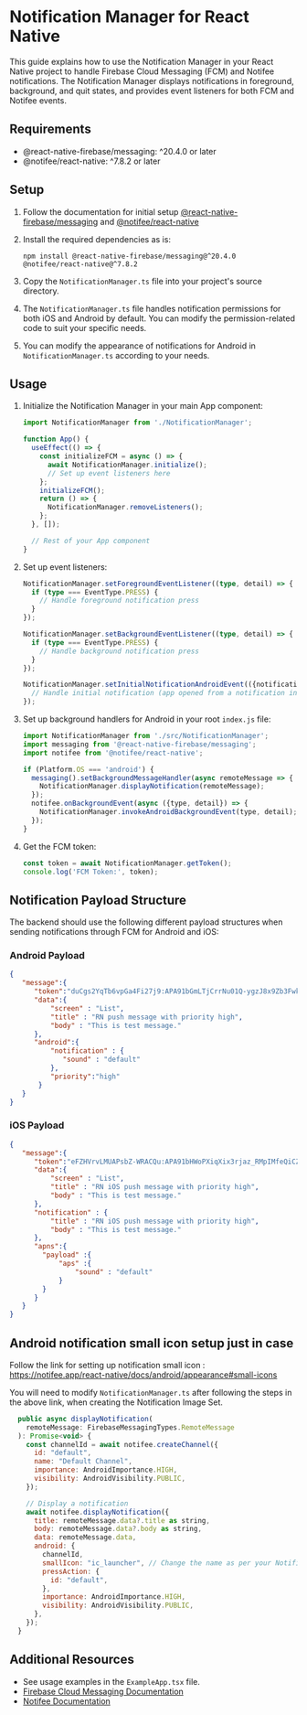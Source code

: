 # Notification Manager for React Native

This guide explains how to use the Notification Manager in your React Native project to handle Firebase Cloud Messaging (FCM) and Notifee notifications. The Notification Manager displays notifications in foreground, background, and quit states, and provides event listeners for both FCM and Notifee events.

## Requirements

- @react-native-firebase/messaging: ^20.4.0 or later
- @notifee/react-native: ^7.8.2 or later

## Setup

1. Follow the documentation for initial setup [@react-native-firebase/messaging](https://rnfirebase.io/messaging/usage) and [@notifee/react-native](https://notifee.app/react-native/docs/overview)

2. Install the required dependencies as is:

   ```
   npm install @react-native-firebase/messaging@^20.4.0 @notifee/react-native@^7.8.2
   ```

3. Copy the `NotificationManager.ts` file into your project's source directory.
4. The `NotificationManager.ts` file handles notification permissions for both iOS and Android by default. You can modify the permission-related code to suit your specific needs.
5. You can modify the appearance of notifications for Android in `NotificationManager.ts` according to your needs.

## Usage

1. Initialize the Notification Manager in your main App component:

   ```typescript
   import NotificationManager from './NotificationManager';

   function App() {
     useEffect(() => {
       const initializeFCM = async () => {
         await NotificationManager.initialize();
         // Set up event listeners here
       };
       initializeFCM();
       return () => {
         NotificationManager.removeListeners();
       };
     }, []);

     // Rest of your App component
   }
   ```

2. Set up event listeners:

   ```typescript
   NotificationManager.setForegroundEventListener((type, detail) => {
     if (type === EventType.PRESS) {
       // Handle foreground notification press
     }
   });

   NotificationManager.setBackgroundEventListener((type, detail) => {
     if (type === EventType.PRESS) {
       // Handle background notification press
     }
   });

   NotificationManager.setInitialNotificationAndroidEvent(({notification, pressAction}) => {
     // Handle initial notification (app opened from a notification in android)
   });
   ```

3. Set up background handlers for Android in your root `index.js` file:

   ```javascript
   import NotificationManager from './src/NotificationManager';
   import messaging from '@react-native-firebase/messaging';
   import notifee from '@notifee/react-native';

   if (Platform.OS === 'android') {
     messaging().setBackgroundMessageHandler(async remoteMessage => {
       NotificationManager.displayNotification(remoteMessage);
     });
     notifee.onBackgroundEvent(async ({type, detail}) => {
       NotificationManager.invokeAndroidBackgroundEvent(type, detail);
     });
   }
   ```

4. Get the FCM token:

   ```typescript
   const token = await NotificationManager.getToken();
   console.log('FCM Token:', token);
   ```

## Notification Payload Structure

The backend should use the following different payload structures when sending notifications through FCM for Android and iOS:

### Android Payload

```json
{
   "message":{
      "token":"duCgs2YqTb6vpGa4Fi27j9:APA91bGmLTjCrrNu01Q-ygzJ8x9Zb3FwkUgO1fuJyNl7Lg--boWt0AcUpO1NXQtJj5twc3WYclddvFTfB6u8gY6YbRUkm6QDPE73M1DbQ1sqg5l4ztoq926bdtkv1J6FOcR8nBIp4o3I",
      "data":{
          "screen" : "List",
          "title" : "RN push message with priority high",
          "body" : "This is test message."
      },
      "android":{
          "notification" : {
             "sound" : "default"
          },
          "priority":"high"
       }
   }
}
```

### iOS Payload

```json
{
   "message":{
      "token":"eFZHVrvLMUAPsbZ-WRACQu:APA91bHWoPXiqXix3rjaz_RMpIMfeQiCZ1o9iOGwplJ0QWX_UyvaBBiJGrcV8HeLvWruqGJgQ0CKjOqatj29-UcFb_m5I5vAJqqABtmGBYXvDMWpedard7u2_lrStHQGI_QisWBa6f2a",
      "data":{
          "screen" : "List",
          "title" : "RN iOS push message with priority high",
          "body" : "This is test message."
      },
      "notification" : {
          "title" : "RN iOS push message with priority high",
          "body" : "This is test message."
      },
      "apns":{
        "payload" :{
            "aps" :{
                "sound" : "default"
            }
        }
      }
   }
}
```

## Android notification small icon setup just in case

Follow the link for setting up notification small icon :
https://notifee.app/react-native/docs/android/appearance#small-icons

You will need to modify `NotificationManager.ts` after following the steps in the above link, when creating the Notification Image Set.

```javascript
  public async displayNotification(
    remoteMessage: FirebaseMessagingTypes.RemoteMessage
  ): Promise<void> {
    const channelId = await notifee.createChannel({
      id: "default",
      name: "Default Channel",
      importance: AndroidImportance.HIGH,
      visibility: AndroidVisibility.PUBLIC,
    });

    // Display a notification
    await notifee.displayNotification({
      title: remoteMessage.data?.title as string,
      body: remoteMessage.data?.body as string,
      data: remoteMessage.data,
      android: {
        channelId,
        smallIcon: "ic_launcher", // Change the name as per your Notifications Image Set ,followed by above link 
        pressAction: {
          id: "default",
        },
        importance: AndroidImportance.HIGH,
        visibility: AndroidVisibility.PUBLIC,
      },
    });
  }
```

## Additional Resources

- See usage examples in the `ExampleApp.tsx` file.
- [Firebase Cloud Messaging Documentation](https://rnfirebase.io/messaging/usage)
- [Notifee Documentation](https://notifee.app/react-native/docs/overview)